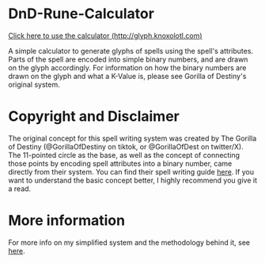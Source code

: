 # DnD-Rune-Calculator

[Click here to use the calculator (http://glyph.knoxolotl.com)](http://glyph.knoxolotl.com)

A simple calculator to generate glyphs of spells using the spell's attributes. Parts of the spell are encoded into simple binary numbers, and are drawn on the glyph accordingly. For information on how the binary numbers are drawn on the glyph and what a K-Value is, please see Gorilla of Destiny's original system.

# Copyright and Disclaimer
The original concept for this spell writing system was created by The Gorilla of Destiny (@GorillaOfDestiny on tiktok, or @GorillaOfDest on twitter/X). The 11-pointed circle as the base, as well as the concept of connecting those points by encoding spell attributes into a binary number, came directly from their system. You can find their spell writing guide [here](https://preview.drivethrurpg.com/en/product/429711/the-spell-writing-guide). If you want to understand the basic concept better, I highly recommend you give it a read.

# More information
For more info on my simplified system and the methodology behind it, see [here](https://github.com/zdschade/DnD-Rune-Calculator/blob/main/DISCLAIMER.md).
